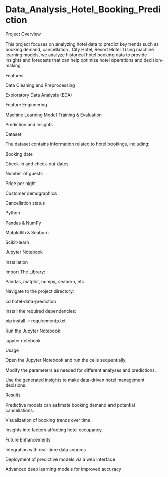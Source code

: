 # Data_Analysis_Hotel_Booking_Prediction

Project Overview

This project focuses on analyzing hotel data to predict key trends such as booking demand, cancellation , City Hotel, Resort Hotel. Using machine learning models, we analyze historical hotel booking data to provide insights and forecasts that can help optimize hotel operations and decision-making.

Features

Data Cleaning and Preprocessing

Exploratory Data Analysis (EDA)

Feature Engineering

Machine Learning Model Training & Evaluation

Prediction and Insights

Dataset

The dataset contains information related to hotel bookings, including:

Booking date

Check-in and check-out dates

Number of guests

Price per night

Customer demographics

Cancellation status

Python

Pandas & NumPy

Matplotlib & Seaborn

Scikit-learn

Jupyter Notebook

Installation

Import The Library:

Pandas, matplot, numpy, seaborn, etc

Navigate to the project directory:

cd hotel-data-prediction

Install the required dependencies:

pip install -r requirements.txt

Run the Jupyter Notebook:

jupyter notebook

Usage

Open the Jupyter Notebook and run the cells sequentially.

Modify the parameters as needed for different analyses and predictions.

Use the generated insights to make data-driven hotel management decisions.

Results

Predictive models can estimate booking demand and potential cancellations.

Visualization of booking trends over time.

Insights into factors affecting hotel occupancy.

Future Enhancements

Integration with real-time data sources

Deployment of predictive models via a web interface

Advanced deep learning models for improved accuracy

